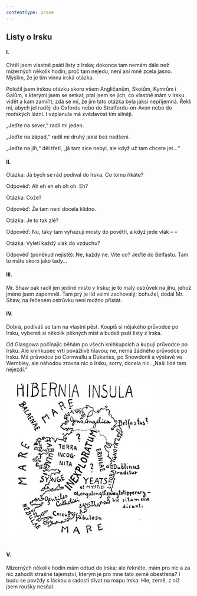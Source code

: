 ```yaml
---
contentType: prose
---
```


## Listy o Irsku

#### I.

Chtěl jsem vlastně psáti listy z Irska; dokonce tam nemám dále než mizerných několik hodin; proč tam nejedu, není ani mně zcela jasno. Myslím, že je tím vinna irská otázka.

Položil jsem irskou otázku skoro všem Angličanům, Skotům, Kymrům i Galům, s kterými jsem se setkal; ptal jsem se jich, co vlastně mám v Irsku vidět a kam zamířit; zdá se mi, že jim tato otázka byla jaksi nepříjemná. Řekli mi, abych jel raději do Oxfordu nebo do Stratfordu-on-Avon nebo do mořských lázní. I vzplanula má zvědavost tím silněji.

„Jeďte na sever,“ radil mi jeden.

„Jeďte na západ,“ radil mi druhý jaksi bez nadšení.

„Jeďte na jih,“ děl třetí, „já tam sice nebyl, ale když už tam chcete jet…“

#### II.

Otázka: Já bych se rád podíval do Irska. Co tomu říkáte?

Odpověď: Ah eh eh eh oh oh. Eh?

Otázka: Cože?

Odpověď: Že tam není docela klidno.

Otázka: Je to tak zlé?

Odpověď: Nu, taky tam vyhazují mosty do povětří, a když jede vlak – –

Otázka: Vyletí každý vlak do vzduchu?

Odpověď (poněkud nejistě): Ne, každý ne. Víte co? Jeďte do Belfastu. Tam to máte skoro jako tady…

#### III.

Mr. Shaw pak radil jen jediné místo v Irsku; je to malý ostrůvek na jihu, jehož jméno jsem zapomněl. Tam prý je lid velmi zachovalý; bohužel, dodal Mr. Shaw, na řečeném ostrůvku není možno přistát.

#### IV.

Dobrá, podíváš se tam na vlastní pěst. Koupíš si nějakého průvodce po Irsku, vybereš si několik pěkných míst a budeš psát listy z Irska.

Od Glasgowa počínajíc běhám po všech knihkupcích a kupuji průvodce po Irsku. Ale knihkupec vrtí povážlivě hlavou; ne, nemá žádného průvodce po Irsku. Má průvodce po Cornwallu a Dukeries, po Snowdonii a výstavě ve Wembley, ale náhodou zrovna nic o Irsku, sorry, docela nic. „Naši lidé tam nejezdí.“

![54](./resources/54.jpg)  

#### V.

Mizerných několik hodin mám odtud do Irska; ale řekněte, mám pro nic a za nic zahodit strašné tajemství, kterým je pro mne tato země obestřena? I budu se povždy s láskou a radostí dívat na mapu Irska: Hle, země, z níž jsem roušky nesňal.

